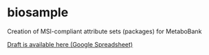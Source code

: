 # biosample
Creation of MSI-compliant attribute sets (packages) for MetaboBank

[Draft is available here (Google Spreadsheet)](https://docs.google.com/spreadsheets/d/1IxcCckR8chfE_FXFZEzKhQLOUDr_nopntkMittQo9bU/edit#gid=2018981614)
